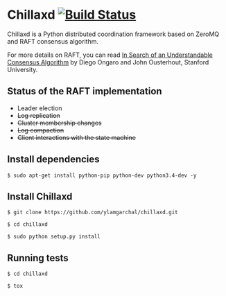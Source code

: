 # Chillaxd [![Build Status](https://api.travis-ci.org/ylamgarchal/chillaxd.png)](https://api.travis-ci.org/ylamgarchal/chillaxd)

Chillaxd is a Python distributed coordination framework based on ZeroMQ and RAFT consensus algorithm.

For more details on RAFT, you can read [In Search of an Understandable Consensus Algorithm][raft-paper] by Diego Ongaro and John Ousterhout, Stanford University.

## Status of the RAFT implementation

* Leader election
* ~~Log replication~~
* ~~Cluster membership changes~~
* ~~Log compaction~~
* ~~Client interactions with the state machine~~

## Install dependencies
```
$ sudo apt-get install python-pip python-dev python3.4-dev -y
```

## Install Chillaxd
```
$ git clone https://github.com/ylamgarchal/chillaxd.git
```

```
$ cd chillaxd
```

```
$ sudo python setup.py install
```

## Running tests

```
$ cd chillaxd
```

```
$ tox
```

[raft-paper]: https://ramcloud.stanford.edu/raft.pdf
